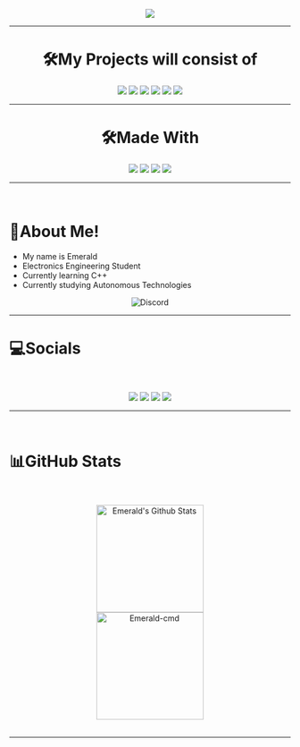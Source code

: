 <p align="center">
  <a href="https://github.com/DenverCoder1/readme-typing-svg"><img src="https://readme-typing-svg.herokuapp.com?color=02D5F7&background=19FF5F00&center=true&vCenter=true&lines=Welcome+To+Emerald's+Profile"></a>
</p>

<hr>
<h1 align="center">
  <b>🛠️My Projects will consist of</b>
</h1>

<p align="center"> 
  <img src="https://img.shields.io/badge/HTML-E34F26?style=for-the-badge&logo=html5&logoColor=white">
  <img src="https://img.shields.io/badge/CSS-1572B6?style=for-the-badge&logo=css3&logoColor=white">
  <img src="https://img.shields.io/badge/JavaScript-F7DF1E?style=for-the-badge&logo=javascript&logoColor=black">
  <img src="https://img.shields.io/badge/C%2B%2B-00599C?style=for-the-badge&logo=c%2B%2B&logoColor=white">
  <img src="https://img.shields.io/badge/Node.js-339933?style=for-the-badge&logo=nodedotjs&logoColor=white">
  <img src="https://img.shields.io/badge/python-%233776AB.svg?&style=for-the-badge&logo=python&logoColor=white">
</p>
<hr>
<h1 align="center">
  <b>🛠️Made With</b>
</h1>
<p align="center"> 
<img src="https://img.shields.io/badge/Windows-0078D6?style=for-the-badge&logo=windows&logoColor=white">
<img src="https://img.shields.io/badge/Visual_Studio_Code-0078D4?style=for-the-badge&logo=visual%20studio%20code&logoColor=white">
<img src="https://img.shields.io/badge/Raspberry%20Pi-E34F26?style=for-the-badge&logo=raspberrypi&logoColor=white">
<img src="https://img.shields.io/badge/Ubuntu-E34F26?style=for-the-badge&logo=ubuntu&logoColor=white">
</p>
<hr>
<Br>
<h1>👀About Me!</h1>

- My name is Emerald
- Electronics Engineering Student
- Currently learning C++
- Currently studying Autonomous Technologies
<p align="center"> <img src="https://discord.c99.nl/widget/theme-4/620549523697172511.png" alt="Discord" /> </p>
<hr>

<h1>💻Socials</h1>
<p align="center">
<Br>
<p align="center">
  <a href="mailto:emerald@emeraldbots.xyz"><img src="https://img.shields.io/badge/e‑mail-D14836.svg?style=for-the-badge&logo=GMail&logoColor=white"/></a>
  <a href="https://twitter.com/emcraldtwt"><img src="https://img.shields.io/badge/twitter-1DA1F2.svg?style=for-the-badge&logo=twitter&logoColor=white"/></a>
  <a href="https://discord.com/users/620549523697172511"><img src="https://img.shields.io/badge/Discord-5865F2?style=for-the-badge&logo=discord&logoColor=white"/></a>
  <a href="https://steamcommunity.com/id/-emerald-/"><img src="https://img.shields.io/badge/Steam-000000?style=for-the-badge&logo=steam&logoColor=white"/></a>
  
<Br>
<hr>
<Br>
<h1>📊GitHub Stats</h1>
  <br/>
  <p align="center">
    <a href="https://github.com/anuraghazra/github-readme-stats"><img alt="Emerald's Github Stats" src="github-readme-stats-git-master-emerald-cmd.vercel.app/api?username=Emerald-cmd&show_icons=true&count_private=true&theme=dark" height="192px"/></a>
<br/>
   <img src="https://github-readme-stats.vercel.app/api/top-langs?username=Emerald-cmd&langs_count=10&show_icons=true&locale=en&layout=compact&theme=dark" alt="Emerald-cmd" height="192px"/>
  <br/>
 
<Br>
<hr>
